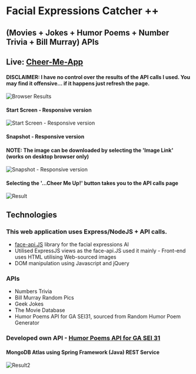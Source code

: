 # Facial Expressions Catcher ++ 

## (Movies + Jokes + Humor Poems + Number Trivia + Bill Murray) APIs

Live: [Cheer-Me-App](https://cheer-me-app.herokuapp.com)
------------

#### DISCLAIMER: I have no control over the results of the API calls I used. You may find it offensive... if it happens just refresh the page.
![Browser Results](brit.png "Browser Results")

#### Start Screen - Responsive version
![Start Screen - Responsive version](startscreen.png "Start Screen")

#### Snapshot - Responsive version

#### NOTE: The image can be downloaded by selecting the 'Image Link' (works on desktop browser only)
![Snapshot - Responsive version](snapshot.png "Snapshot")

#### Selecting the '...Cheer Me Up!' button takes you to the API calls page
![Result](browser.png "Result")

## Technologies 

### This web application uses Express/NodeJS + API calls. 

  * [face-api.JS](https://github.com/justadudewhohacks/face-api.js?files=1) library for the facial expressions AI
  * Utilised ExpressJS views as the face-api.JS used it mainly - Front-end uses HTML utilising Web-sourced images
  * DOM manipulation using Javascript and jQuery
  
### APIs
 
  * Numbers Trivia
  * Bill Murray Random Pics
  * Geek Jokes
  * The Movie Database
  * Humor Poems API for GA SEI31, sourced from Random Humor Poem Generator

### Developed own API - [Humor Poems API for GA SEI 31](https://github.com/mmborres/ga-poems-java-spring-mongo/blob/master/README.md)

#### MongoDB Atlas using Spring Framework (Java) REST Service

![Result2](browser1.png "Result2")
